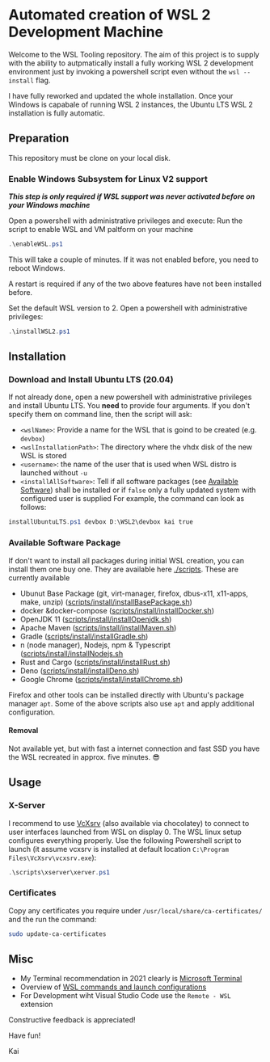 Automated creation of WSL 2 Development Machine
===

Welcome to the WSL Tooling repository. The aim of this project is to supply with the ability to autpmatically install a fully working WSL 2 development environment just by invoking a powershell script even without the `wsl --install` flag.

I have fully reworked and updated the whole installation. Once your Windows is capabale of running WSL 2 instances, the Ubuntu LTS WSL 2 installation is fully automatic.


## Preparation
This repository must be clone on your local disk.

### Enable Windows Subsystem for Linux V2 support
***This step is only required if WSL support was never activated before on your Windows machine*** 

Open a powershell with administrative privileges and execute:
Run the script to enable WSL and VM paltform on your machine
```powershell
.\enableWSL.ps1
```
This will take a couple of minutes. If it was not enabled before, you need to reboot Windows.

A restart is required if any of the two above features have not been installed before.

Set the default WSL version to 2. Open a powershell with administrative privileges:
```powershell
.\installWSL2.ps1
```

## Installation

### Download and Install Ubuntu LTS (20.04)
If not already done, open a new powershell with administrative privileges and install Ubuntu LTS. You **need** to provide four arguments. If you don't specify them on command line, then the script will ask:
- `<wslName>`: Provide a name for the WSL that is goind to be created (e.g. `devbox`)
- `<wslInstallationPath>`: The directory where the vhdx disk of the new WSL is stored
- `<username>`: the name of the user that is used when WSL distro is launched without `-u`
- `<installAllSoftware>`: Tell if all software packages (see [Available Software](#Available-Software)) shall be installed or if `false` only a fully updated system with configured user is supplied
For example, the command can look as follows:
```powershell
installUbuntuLTS.ps1 devbox D:\WSL2\devbox kai true
```

### Available Software Package
If don't want to install all packages during initial WSL creation, you can install them one buy one. They are available here [./scripts](./scripts). These are currently available
- Ubunut Base Package (git, virt-manager, firefox, dbus-x11, x11-apps, make, unzip) ([scripts/install/installBasePackage.sh](./scripts/install/installBasePackage.sh))
- docker &docker-compose ([scripts/install/installDocker.sh](./scripts/install/installDocker.sh))
- OpenJDK 11 ([scripts/install/installOpenjdk.sh](scripts/install/installOpenjdk.sh))
- Apache Maven ([scripts/install/installMaven.sh](./scripts/install/installMaven.sh))
- Gradle ([scripts/install/installGradle.sh](./scripts/install/installGradle.sh))
- n (node manager), Nodejs, npm & Typescript ([scripts/install/installNodejs.sh](./scripts/install/installNodejs.sh)
- Rust and Cargo ([scripts/install/installRust.sh](./scripts/install/installRust.sh))
- Deno ([scripts/install/installDeno.sh](./scripts/install/installDeno.sh))
- Google Chrome ([scripts/install/installChrome.sh](./scripts/install/installChrome.sh))


Firefox and other tools can be installed directly with Ubuntu's package manager `apt`. Some of the above scripts also use `apt` and apply additional configuration.

#### Removal
Not available yet, but with fast a internet connection and fast SSD you have the WSL recreated in approx. five minutes. :sunglasses:


## Usage

### X-Server
I recommend to use [VcXsrv](https://sourceforge.net/projects/vcxsrv/) (also available via chocolatey) to connect to user interfaces launched from WSL on display 0. The WSL linux setup configures everything properly. Use the following Powershell script to launch (it assume vcxsrv is installed at default location `C:\Program Files\VcXsrv\vcxsrv.exe`):
```powershell
.\scripts\xserver\xerver.ps1
```

### Certificates
Copy any certificates you require under `/usr/local/share/ca-certificates/` and the run the command:
```bash
sudo update-ca-certificates
```

## Misc
- My Terminal recommendation in 2021 clearly is [Microsoft Terminal](https://github.com/microsoft/terminal)
- Overview of [WSL commands and launch configurations](https://docs.microsoft.com/en-us/windows/wsl/wsl-config)
- For Development wiht Visual Studio Code use the `Remote - WSL` extension

Constructive feedback is appreciated!

Have fun!

Kai
